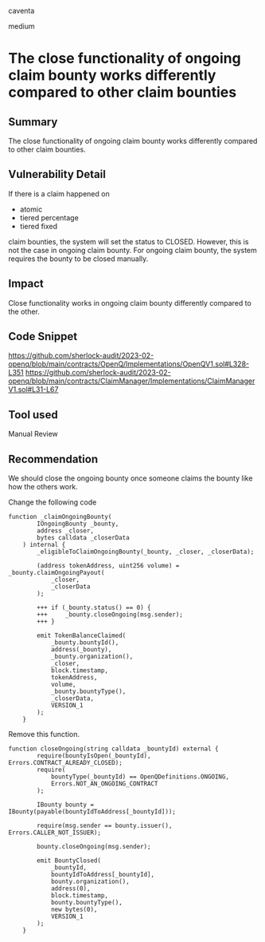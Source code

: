 caventa

medium

# The close functionality of ongoing claim bounty works differently compared to other claim bounties

## Summary
The close functionality of ongoing claim bounty works differently compared to other claim bounties.

## Vulnerability Detail
If there is a claim happened on 

- atomic
- tiered percentage
- tiered fixed

claim bounties, the system will set the status to CLOSED. However, this is not the case in ongoing claim bounty. For ongoing claim bounty, the system requires the bounty to be closed manually.

## Impact
Close functionality works in ongoing claim bounty differently compared to the other.

## Code Snippet
https://github.com/sherlock-audit/2023-02-openq/blob/main/contracts/OpenQ/Implementations/OpenQV1.sol#L328-L351
https://github.com/sherlock-audit/2023-02-openq/blob/main/contracts/ClaimManager/Implementations/ClaimManagerV1.sol#L31-L67

## Tool used
Manual Review

## Recommendation
We should close the ongoing bounty once someone claims the bounty like how the others work.

Change the following code

```solidity
function _claimOngoingBounty(
        IOngoingBounty _bounty,
        address _closer,
        bytes calldata _closerData
    ) internal {
        _eligibleToClaimOngoingBounty(_bounty, _closer, _closerData);

        (address tokenAddress, uint256 volume) = _bounty.claimOngoingPayout(
            _closer,
            _closerData
        );

        +++ if (_bounty.status() == 0) {
        +++     _bounty.closeOngoing(msg.sender);
        +++ }

        emit TokenBalanceClaimed(
            _bounty.bountyId(),
            address(_bounty),
            _bounty.organization(),
            _closer,
            block.timestamp,
            tokenAddress,
            volume,
            _bounty.bountyType(),
            _closerData,
            VERSION_1
        );
    }
```    

Remove this function.

```solidity
function closeOngoing(string calldata _bountyId) external {
        require(bountyIsOpen(_bountyId), Errors.CONTRACT_ALREADY_CLOSED);
        require(
            bountyType(_bountyId) == OpenQDefinitions.ONGOING,
            Errors.NOT_AN_ONGOING_CONTRACT
        );

        IBounty bounty = IBounty(payable(bountyIdToAddress[_bountyId]));

        require(msg.sender == bounty.issuer(), Errors.CALLER_NOT_ISSUER);

        bounty.closeOngoing(msg.sender);

        emit BountyClosed(
            _bountyId,
            bountyIdToAddress[_bountyId],
            bounty.organization(),
            address(0),
            block.timestamp,
            bounty.bountyType(),
            new bytes(0),
            VERSION_1
        );
    }
```